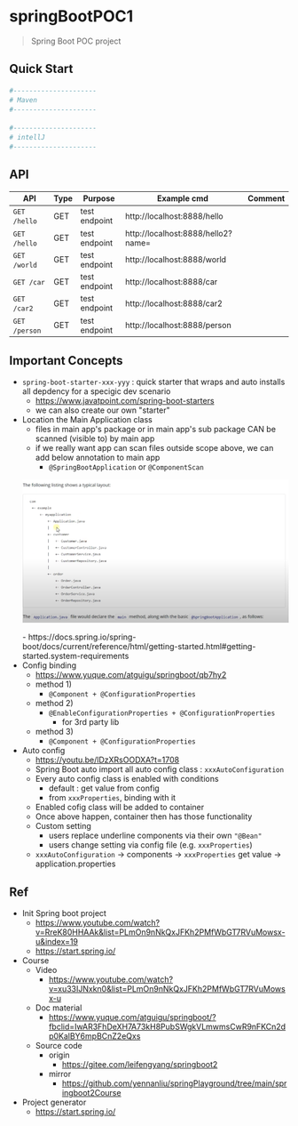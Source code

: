 # springBootPOC1
> Spring Boot POC project

## Quick Start

```bash
#---------------------
# Maven
#---------------------

#---------------------
# intellJ
#---------------------
```

## API

| API | Type | Purpose | Example cmd | Comment|
| ----- | -------- | ---- | ----- | ---- |
| `GET /hello` | GET | test endpoint |http://localhost:8888/hello ||
| `GET /hello` | GET | test endpoint |http://localhost:8888/hello2?name=<name> ||
| `GET /world` | GET | test endpoint |http://localhost:8888/world ||
| `GET /car` | GET | test endpoint |http://localhost:8888/car ||
| `GET /car2` | GET | test endpoint |http://localhost:8888/car2 ||
| `GET /person` | GET | test endpoint |http://localhost:8888/person ||

## Important Concepts

- `spring-boot-starter-xxx-yyy` : quick starter that wraps and auto installs all depdency for a specigic dev scenario
	- https://www.javatpoint.com/spring-boot-starters
	- we can also create our own "starter"
- Location the Main Application class
	- files in main app's package or in main app's sub package CAN be scanned (visible to) by main app
	- if we really want app can scan files outside scope above, we can add below annotation to main app
		- `@SpringBootApplication` or `@ComponentScan`
	<p align="center"><img src ="./doc/pic/main_app_hierarchy.png" ></p>
	- https://docs.spring.io/spring-boot/docs/current/reference/html/getting-started.html#getting-started.system-requirements
- Config binding
	- https://www.yuque.com/atguigu/springboot/qb7hy2
	- method 1)
		- `@Component + @ConfigurationProperties`
	- method 2)
		- `@EnableConfigurationProperties + @ConfigurationProperties`
			- for 3rd party lib
	- method 3)
		- `@Component + @ConfigurationProperties`
- Auto config
	- https://youtu.be/lDzXRsOODXA?t=1708
	- Spring Boot auto import all auto config class : `xxxAutoConfiguration`
	- Every auto config class is enabled with conditions
		- default : get value from config
		- from `xxxProperties`, binding with it
	- Enabled cofig class will be added to container
	- Once above happen, container then has those functionality
	- Custom setting
		- users replace underline components via their own `"@Bean"`
		- users change setting via config file (e.g. `xxxProperties`)
	- `xxxAutoConfiguration` -> components -> `xxxProperties` get value -> application.properties

## Ref

- Init Spring boot project
	- https://www.youtube.com/watch?v=RreK80HHAAk&list=PLmOn9nNkQxJFKh2PMfWbGT7RVuMowsx-u&index=19
	- https://start.spring.io/
- Course
	- Video
		- https://www.youtube.com/watch?v=xu33IJNxkn0&list=PLmOn9nNkQxJFKh2PMfWbGT7RVuMowsx-u
	- Doc material
		- https://www.yuque.com/atguigu/springboot/?fbclid=IwAR3FhDeXH7A73kH8PubSWgkVLmwmsCwR9nFKCn2dp0KalBY6mpBCnZ2eQxs
	- Source code
		- origin
			- https://gitee.com/leifengyang/springboot2
		- mirror
			- https://github.com/yennanliu/springPlayground/tree/main/springboot2Course
- Project generator
	- https://start.spring.io/